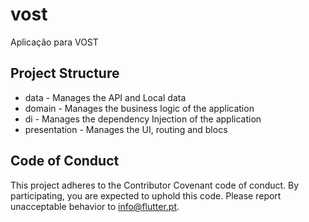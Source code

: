 # vost

Aplicação para VOST

## Project Structure

* data - Manages the API and Local data
* domain - Manages the business logic of the application
* di - Manages the dependency Injection of the application
* presentation - Manages the UI, routing and blocs

## Code of Conduct

This project adheres to the Contributor Covenant code of conduct. By participating, you are expected to uphold this code. Please report unacceptable behavior to info@flutter.pt.
